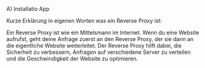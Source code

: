 A) Installatio App

Kurze Erklärung in eigenen Worten was ein Reverse Proxy ist:

Ein Reverse Proxy ist wie ein Mittelsmann im Internet. Wenn du eine Website aufrufst, geht deine Anfrage zuerst an den Reverse Proxy,
der sie dann an die eigentliche Website weiterleitet. 
Der Reverse Proxy hilft dabei, die Sicherheit zu verbessern, Anfragen auf verschiedene Server zu verteilen und die Geschwindigkeit der Website zu optimieren.
